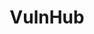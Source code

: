 ---
title: "VulnHub"
layout: "VulnHub"
description: Vulnhub is an extensive web-based cybersecurity training platform designed to help individuals improve their hacking skills. By downloading Vulnhub machines, users can practice offline using virtualization software like VMWare or VirtualBox.
summary: Write-ups for VulnHub Machines
type: "list"
weight: 10
hidemeta: true
draft: true

---